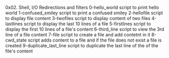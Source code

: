 0x02. Shell, I/O Redirections and filters
0-hello_world script to print hello world
1-confused_smiley script to print a confused smiley
2-hellofile script to display file content
3-twofiles script to display content of two files
4-lastlines script to display the last 10 lines of a file
5-firstlines script to display the first 10 lines of a file\'s content
6-third_line script to view the 3rd line of a file content
7-file script to create a file and add contetnt in it
8-cwd_state script adds content to a file and if the file does not exist a file is created
9-duplicate_last_line script to duplicate the last line of the of the file's content
